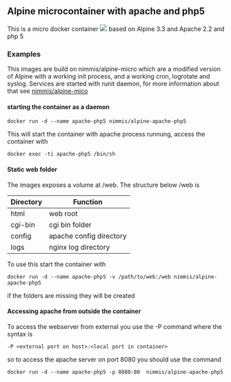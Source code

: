 ## Alpine microcontainer with apache and php5

This is a micro docker container [![](https://badge.imagelayers.io/nimmis/alpine-apache-php5:latest.svg)](https://imagelayers.io/?images=nimmis/alpine-apache-php5:latest) based on Alpine 3.3 and Apache 2.2 and php 5


### Examples

This images are build on nimmis/alpine-micro which are a modified version of Alpine with a working 
init process, and a working cron, logrotate  and syslog. Services are started with
runit daemon, for more information about that see [nimmis/alpine-mico](https://registry.hub.docker.com/u/nimmis/alpine-micro/)


#### starting the container as a daemon

	docker run -d --name apache-php5 nimmis/alpine-apache-php5

This will start the container with apache process runnung, access the container with

	docker exec -ti apache-php5 /bin/sh

#### Static web folder

The images exposes a volume at /web. The structure below /web is

| Directory | Function |
| --------- | -------- |
| html | web root |
| cgi-bin | cgi bin folder |
| config | apache config directory |
| logs | nginx log directory |

To use this start the container with

	docker run -d --name apache-php5 -v /path/to/web:/web nimmis/alpine-apache-php5

if the folders are missing they will be created

#### Accessing apache from outside the container

To access the webserver from external you use the -P command where the syntax is

	-P <external port on host>:<local port in container>

so to access the apache server on port 8080 you should use the command

	docker run -d --name apache-php5 -p 8080:80  nimmis/alpine-apache-php5

